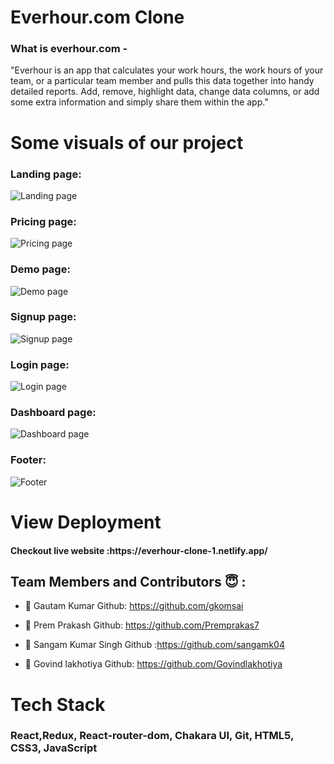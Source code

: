 <h1>Everhour.com Clone</h1>



<h3>What is everhour.com -</h3>
<p>"Everhour is an app that calculates your work hours, the work hours of your team, or a particular team member and pulls this data together into handy detailed reports. Add, remove, highlight data, change data columns, or add some extra information and simply share them within the app."</p>

</hr>



<h1>Some visuals of our project </h1>
 </hr>
 <h3>Landing page: </h3>
 <img src="https://user-images.githubusercontent.com/101813593/190867318-f317c582-659a-4787-899e-162e1dfaef53.png" alt="Landing page"/>

  <h3>Pricing page: </h3>
<img src="https://user-images.githubusercontent.com/101813593/190867388-61e0b4b1-e9e9-4b35-8e80-aec7e6a9f0a7.png" alt="Pricing page" />
  <h3>Demo page: </h3>
<img src="https://user-images.githubusercontent.com/101813593/190867422-d45eccf9-18a3-4b68-9214-2fb739f344b7.png" alt="Demo page" />
  <h3>Signup page: </h3>
<img src="https://user-images.githubusercontent.com/101813593/190867499-ccf32a4c-87b7-4614-9923-ae91035e6a7e.png" alt="Signup page" />

  <h3>Login page: </h3>
<img src="https://user-images.githubusercontent.com/101813593/190867529-79905a97-8827-46cb-8c96-b8405801b3ed.png" alt="Login page" />
  <h3>Dashboard page: </h3>
<img src="https://user-images.githubusercontent.com/101813593/190910505-e85354ef-bbc5-4808-b0f6-bf1dabb39df0.png" alt="Dashboard page" />


  <h3>Footer: </h3>
<img src="https://user-images.githubusercontent.com/101813593/187067413-b3f2123b-fbb5-4644-9132-8b9d0a0a7594.PNG" alt="Footer" />



<h1>View Deployment</h1>
</hr>
<h4>Checkout live website :https://everhour-clone-1.netlify.app/</h4>
</hr>


## Team Members and Contributors 😇 :

- 👤 Gautam Kumar
  Github: https://github.com/gkomsai

- 👤 Prem Prakash
  Github: https://github.com/Premprakas7

- 👤 Sangam Kumar Singh
  Github :https://github.com/sangamk04
  
- 👤 Govind lakhotiya
  Github: https://github.com/Govindlakhotiya
  

  


</hr>
<h1>Tech Stack </h1>
<h3>React,Redux, React-router-dom, Chakara UI, Git,  HTML5, CSS3, JavaScript </h3>


